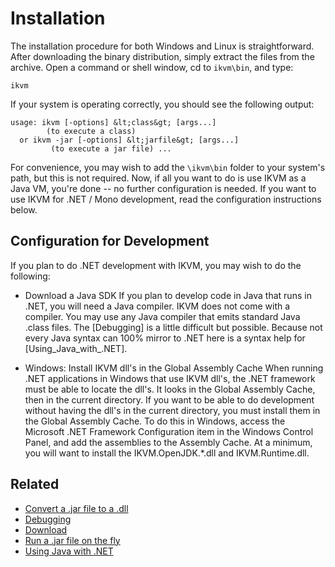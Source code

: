 # Installation

The installation procedure for both Windows and Linux is straightforward. After downloading the binary distribution, simply extract the files from the archive. Open a command or shell window, cd to `ikvm\bin`, and type:

```console
ikvm
```

If your system is operating correctly, you should see the following output:

```console
usage: ikvm [-options] &lt;class&gt; [args...]
        (to execute a class)
  or ikvm -jar [-options] &lt;jarfile&gt; [args...]
         (to execute a jar file) ...
```

For convenience, you may wish to add the `\ikvm\bin` folder to your system's path, but this is not required. Now, if all you want to do is use IKVM as a Java VM, you're done -- no further configuration is needed. If you want to use IKVM for .NET / Mono development, read the configuration instructions below.

## Configuration for Development

If you plan to do .NET development with IKVM, you may wish to do the following:

- Download a Java SDK
  If you plan to develop code in Java that runs in .NET, you will need a Java compiler. IKVM does not come with a compiler. You may use any Java compiler that emits standard Java .class files. The [Debugging] is a little difficult but possible. Because not every Java syntax can 100% mirror to .NET here is a syntax help for [Using_Java_with_.NET].

- Windows: Install IKVM dll's in the Global Assembly Cache
  When running .NET applications in Windows that use IKVM dll's, the .NET framework must be able to locate the dll's. It looks in the Global Assembly Cache, then in the current directory. If you want to be able to do development without having the dll's in the current directory, you must install them in the Global Assembly Cache. To do this in Windows, access the Microsoft .NET Framework Configuration item in the Windows Control Panel, and add the assemblies to the Assembly Cache. At a minimum, you will want to install the IKVM.OpenJDK.*.dll and IKVM.Runtime.dll.

## Related

- [Convert a .jar file to a .dll](convert-a-jar-file-to-a-dll.md)
- [Debugging](debugging.md)
- [Download](https://github.com/ikvm-revived/ikvm/releases)
- [Run a .jar file on the fly](run-a-jar-file-on-the-fly.md)
- [Using Java with .NET](using-java-with-dotnet.md)
